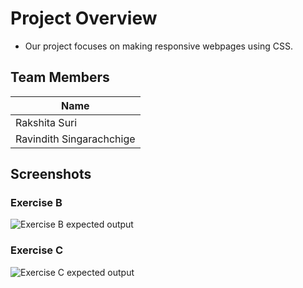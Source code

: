# Project Overview

- Our project focuses on making responsive webpages using CSS.
  
## Team Members

| Name                    |
|-------------------------|
| Rakshita Suri           |
| Ravindith Singarachchige|
  
## Screenshots

### Exercise B
![Exercise B expected output](images./ExerciseB.gif)

### Exercise C
![Exercise C expected output](images./ExerciseC.gif)
